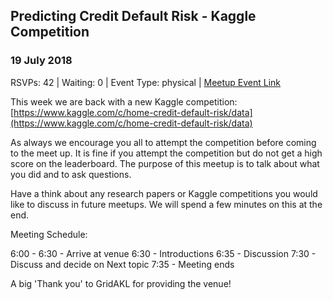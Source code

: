 ## Predicting Credit Default Risk - Kaggle Competition
### 19 July 2018
RSVPs: 42 | Waiting: 0 | Event Type: physical | [Meetup Event Link](https://www.meetup.com/Data-Science-Discussion-Auckland/events/251313884)

This week we are back with a new Kaggle competition: [https://www.kaggle.com/c/home-credit-default-risk/data](https://www.kaggle.com/c/home-credit-default-risk/data)

As always we encourage you all to attempt the competition before coming to the meet up. It is fine if you attempt the competition but do not get a high score on the leaderboard. The purpose of this meetup is to talk about what you did and to ask questions.

Have a think about any research papers or Kaggle competitions you would like to discuss in future meetups. We will spend a few minutes on this at the end.

Meeting Schedule:

6:00 - 6:30 - Arrive at venue
6:30 - Introductions
6:35 - Discussion
7:30 - Discuss and decide on Next topic
7:35 - Meeting ends

A big 'Thank you' to GridAKL for providing the venue!
